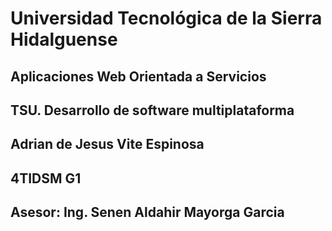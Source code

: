 # Universidad Tecnológica de la Sierra Hidalguense

## Aplicaciones Web Orientada a Servicios

## TSU. Desarrollo de software multiplataforma

## Adrian de Jesus Vite Espinosa

## 4TIDSM G1

## Asesor: Ing. Senen Aldahir Mayorga Garcia